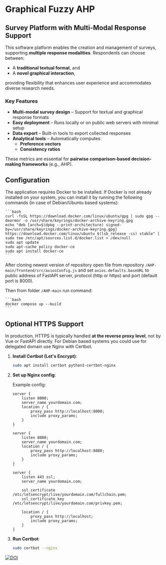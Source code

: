 # Graphical Fuzzy AHP

## Survey Platform with Multi-Modal Response Support

This software platform enables the creation and management of surveys, supporting **multiple response modalities**. Respondents can choose between:

- A **traditional textual format**, and  
- A **novel graphical interaction**,  

providing flexibility that enhances user experience and accommodates diverse research needs.

### Key Features

- **Multi-modal survey design** – Support for textual and graphical response formats  
- **Easy deployment** – Runs locally or on public web servers with minimal setup  
- **Data export** – Built-in tools to export collected responses  
- **Analytical tools** – Automatically computes:
  - **Preference vectors**
  - **Consistency ratios**  
   
These metrics are essential for **pairwise comparison-based decision-making frameworks** (e.g., AHP).

## Configuration

The application requires Docker to be installed.
If Docker is not already installed on your system, you can install it by running the following commands (in case of Debian/Ubuntu based systems):

    ```bash
    curl -fsSL https://download.docker.com/linux/ubuntu/gpg | sudo gpg --dearmor -o /usr/share/keyrings/docker-archive-keyring.gpg
    echo "deb [arch=$(dpkg --print-architecture) signed-by=/usr/share/keyrings/docker-archive-keyring.gpg] https://download.docker.com/linux/ubuntu $(lsb_release -cs) stable" | sudo tee /etc/apt/sources.list.d/docker.list > /dev/null
    sudo apt update
    sudo apt-cache policy docker-ce
    sudo apt install docker-ce
    ```

After cloning newest version of repository open file from repository `/AHP-main/frontend/src/axiosConfig.js` and set `axios.defaults.baseURL` to public address of FastAPI server, protocol (http or https) and port (default port is 8000).

Then from folder `/AHP-main` run command:

    ```bash
    docker compose up --build
    ```


## Optional HTTPS Support

In production, HTTPS is typically handled **at the reverse proxy level**, not by Vue or FastAPI directly.
For Debian based systems you could use for delegated domain use Nginx with Certbot.

1. **Install Certbot (Let's Encrypt)**:

   ```bash
   sudo apt install certbot python3-certbot-nginx
   ```

2. **Set up Nginx config**:

   Example config:
   ```nginx
   server {
       listen 8000;
       server_name yourdomain.com;
       location / {
           proxy_pass http://localhost:8000;
           include proxy_params;
       }
   }

   server {
       listen 8080;
       server_name yourdomain.com;
       location / {
           proxy_pass http://localhost:8080;
           include proxy_params;
       }
   }

   server {
       listen 443 ssl;
       server_name yourdomain.com;

       ssl_certificate /etc/letsencrypt/live/yourdomain.com/fullchain.pem;
       ssl_certificate_key /etc/letsencrypt/live/yourdomain.com/privkey.pem;

       location / {
           proxy_pass http://localhost;
           include proxy_params;
       }
   }
   ```

3. **Run Certbot**:
   ```bash
   sudo certbot --nginx
   ```
[![DOI](https://zenodo.org/badge/971938080.svg)](https://doi.org/10.5281/zenodo.15274783)
